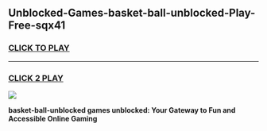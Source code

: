 
## Unblocked-Games-basket-ball-unblocked-Play-Free-sqx41
<h3>
<a href="https://premium76.site?title=basket-ball-unblocked&ref=10A">CLICK TO PLAY</a></h3>
<hr>

<h3>
<a href="https://premium76.site?title=basket-ball-unblocked&ref=10A">CLICK 2 PLAY</a>
  
</h3>

<a href="https://premium76.site?title=basket-ball-unblocked&ref=10A"><img src="https://clearcache.store/games.png"></a>


**basket-ball-unblocked games unblocked: Your Gateway to Fun and Accessible Online Gaming**

